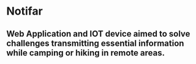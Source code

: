 # Notifar
## Web Application and IOT device aimed to solve challenges transmitting essential information while camping or hiking in remote areas.
